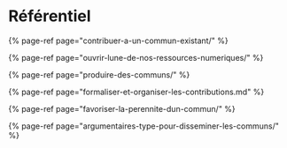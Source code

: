 # Référentiel

{% page-ref page="contribuer-a-un-commun-existant/" %}

{% page-ref page="ouvrir-lune-de-nos-ressources-numeriques/" %}

{% page-ref page="produire-des-communs/" %}

{% page-ref page="formaliser-et-organiser-les-contributions.md" %}

{% page-ref page="favoriser-la-perennite-dun-commun/" %}

{% page-ref page="argumentaires-type-pour-disseminer-les-communs/" %}



